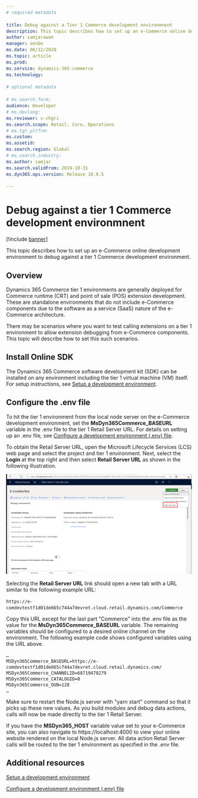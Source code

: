 ```yaml
---
# required metadata

title: Debug against a Tier 1 Commerce development environmnent
description: This topic describes how to set up an e-Commerce online development environment to debug against a tier 1 Commerce development environment.
author: samjarawan
manager: annbe
ms.date: 06/12/2020
ms.topic: article
ms.prod: 
ms.service: dynamics-365-commerce
ms.technology: 

# optional metadata

# ms.search.form: 
audience: Developer
# ms.devlang: 
ms.reviewer: v-chgri
ms.search.scope: Retail, Core, Operations
# ms.tgt_pltfrm: 
ms.custom: 
ms.assetid: 
ms.search.region: Global
# ms.search.industry: 
ms.author: samjar
ms.search.validFrom: 2019-10-31
ms.dyn365.ops.version: Release 10.0.5

---
```

# Debug against a tier 1 Commerce development environmnent

[!include [banner](../includes/banner.md)]

This topic describes how to set up an e-Commerce online development environment to debug against a tier 1 Commerce development environment.

## Overview

Dynamics 365 Commerce tier 1 environments are generally deployed for Commerce runtime (CRT) and point of sale (POS) extension development. These are standalone environments that do not include e-Commerce components due to the software as a service (SaaS) nature of the e-Commerce architecture.

There may be scenarios where you want to test calling extensions on a tier 1 environment to allow extension debugging from e-Commerce components. This topic will describe how to set this such scenarios.

## Install Online SDK

The Dynamics 365 Commerce software development kit (SDK) can be installed on any environment including the tier 1 virtual machine (VM) itself. For setup instructions, see [Setup a development environment](setup-dev-environment.md).

## Configure the .env file

To hit the tier 1 environment from the local node server on the e-Commerce development environment, set the **MsDyn365Commerce_BASEURL** variable in the .env file to the tier 1 Retail Server URL. For details on setting up an .env file, see [Configure a development environment (.env) file](configure-env-file.md).

To obtain the Retail Server URL, open the Microsoft Lifecycle Services (LCS) web page and select the project and tier 1 environment. Next, select the **Login** at the top right and then select **Retail Server URL** as shown in the following illustration.

![LCS Retail Server URL](media/lcs-retail-server-url.png)

Selecting the **Retail Server URL** link should open a new tab with a URL similar to the following example URL: 

`https://e-comdevtestf1d01de665c744a7devret.cloud.retail.dynamics.com/Commerce`

Copy this URL except for the last part "Commerce" into the .env file as the value for the **MsDyn365Commerce_BASEURL** variable. The remaining variables should be configured to a desired online channel on the environment. The following example code shows configured variables using the URL above.  

```
…
MSDyn365Commerce_BASEURL=https://e-comdevtestf1d01de665c744a7devret.cloud.retail.dynamics.com/
MSDyn365Commerce_CHANNELID=68719478279
MSDyn365Commerce_CATALOGID=0
MSDyn365Commerce_OUN=128
…
```
Make sure to restart the Node.js server with "yarn start" command so that it picks up these new values. As you build modules and debug data actions, calls will now be made directly to the tier 1 Retail Server.

If you have the **MSDyn365_HOST** variable value set to your e-Commerce site, you can also navigate to https://localhost:4000 to view your online website rendered on the local Node.js server. All data action Retail Server calls will be routed to the tier 1 environment as specified in the .env file.

## Additional resources

[Setup a development environment](setup-dev-environment.md)

[Configure a development environment (.env) file](configure-env-file.md)


